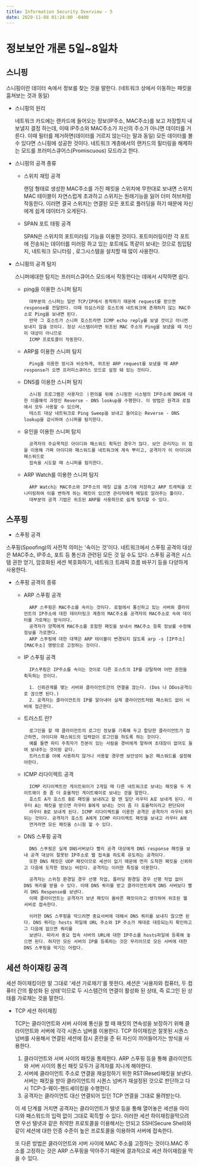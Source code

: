 ```yaml
---
title: Information Security Overview - 5
date: 2020-11-08 01:24:00 -0400
---
```


# 정보보안 개론 5일~8일차
## 스니핑
스니핑이란 데이터 속에서 정보를 찾는 것을 말한다.
(네트워크 상에서 이동하는 패킷을 훔쳐보는 것과 동일)
- 스니핑의 원리

    네트워크 카드에는 랜카드에 들어오는 정보(IP주소, MAC주소)를 보고 저장할지 내보낼지 결정 하는데, 이때 IP주소와 MAC주소가 자신의 주소가 아니면 데이터를 거른다.
    이때 필터를 제거하면(데이터를 거르지 않는다는 말과 동일) 모든 데이터를 볼 수 있다면 스니핑에 성공한 것이다. 네트워크 계층에서의 랜카드의 필터링을 해제하는 모드를 프러미스큐어스(Promiscuous) 모드라고 한다.
    
- 스니핑의 공격 종류
    
    - 스위치 재밍 공격
    
        랜덤 형태로 생성한 MAC주소를 가진 패킷을 스위치에 무한대로 보내면 스위치 MAC 테이블이 자연스럽게 초과하고 스위치는 원래기능을 잃어 더미 허브처럼 작동한다.
        이러면 결국 스위치는 연결된 모든 포트로 플러딩을 하기 때문에 자신에게 쉽게 데이터가 오게된다.
        
    - SPAN 포트 태핑 공격
    
        SPAN은 스위치의 포트미러링 기능을 이용한 것이다. 포트미러링이란 각 포트에 전송되는 데이터를 미러링 하고 있는 포트에도 똑같이 보내는 것으로 침입탐지, 네트워크 모니터링
        , 로그시스템을 설치할 때 많이 사용한다.

- 스니핑의 공격 탐지

  스니퍼에대한 탐지는 프러미스큐어스 모드에서 작동한다는 데에서 시작하면 쉽다.
  
    - ping을 이용한 스니퍼 탐지
    
            대부분의 스니퍼는 일반 TCP/IP에서 동작하기 때문에 request를 받으면 response를 전달한다. 이때 의심스러운 호스트에 네트워크에 존재하지 않는 MAC주소로 Ping을 보내면 된다.
            만약 그 호스트가 스니퍼 호스트라면 ICMP echo reply를 보낼 것이고 아니면 보내지 않을 것이다. 정상 시스템이라면 위조된 MAC 주소의 Ping을 보냈을 때 자신이 대상이 아니므로
            ICMP 프로토콜이 작동한다.
        
    - ARP를 이용한 스니퍼 탐지
    
            Ping을 이용한 방시과 비슷하게, 위조된 ARP request를 보냈을 때 ARP response가 오면 프러미스큐어스 모드로 설정 돼 있는 것이다.
        
    - DNS를 이용한 스니퍼 탐지
    
            스니핑 프로그램은 사용자으 ㅣ편의를 위해 스니핑한 시스템의 IP주소에 DNS에 대한 이름해석 과정인 Reverse - DNS lookup을 수행한다. 이 방법은 원격과 로컬에서 모두 사용할 수 있으며,
            테스트 대상 네트워크로 Ping Sweep을 보내고 들어오는 Reverse - DNS lookup을 감시하여 스니퍼를 탐지한다.
        
    - 유인을 이용한 스니퍼 탐지
    
            공격자의 주요목적은 아이디와 패스워드 획득인 경우가 많다. 보안 관리자는 이 점을 이용해 가짜 아이디와 패스워드를 네트워크에 계속 뿌리고, 공격자가 이 아이디와 패스워드로
            접속을 시도할 때 스니퍼를 탐지한다.
        
    - ARP Watch를 이용한 스니퍼 탐지
    
            ARP Watch는 MAC주소와 IP주소의 매칭 값을 초기에 저장하고 ARP 트래픽을 모니터링하여 이를 변하게 하는 패킷이 있으면 관리자에게 메일로 알려주는 툴이다.
            대부분의 공격 기법은 위조된 ARP를 사용하므로 쉽게 탐지할 수 있다.

## 스푸핑
- 스푸핑 공격

스푸핑(Spoofing)의 사전적 의미는 '속이는 것'이다. 네트워크에서 스푸핑 공격의 대상은 MAC주소, IP주소, 포트 등 통신과 관련된 모든 것 일 수도 있다. 스푸핑 공격은 시스템 권한 얻기, 암호화된 세션 복호화하기, 네트워크 트래픽 흐름 바꾸기 등을 다양하게 사용한다.

- 스푸핑 공격의 종류

    - ARP 스푸핑 공격
    
            ARP 스푸핑은 MAC주소를 속이는 것이다. 로컬에서 통신하고 있는 서버와 클라이언트의 IP주소에 대한 데이터링크 계층의 MAC주소를 공격자의 MAC주소로 속여 데이터를 가로채는 방식이다.
            공격자가 양쪽에게 MAC주소를 포함한 패킷을 보내서 MAC주소 등록 정보를 수정해 정보를 가로챈다.
            ARP 스푸핑에 대한 대책은 ARP 테이블이 변경되지 않도록 arp -s [IP주소][MAC주소] 명령으로 고정하는 것이다.
            
    - IP 스푸핑 공격
    
            IP스푸핑은 IP주소를 속이는 것이로 다른 호스트의 IP를 강탈하여 어떤 권한을 획득하는 것이다.
            
            1. 신뢰관계를 맺는 서버와 클라이언트간의 연결을 끊는다. (Dos 나 DDos공격으로 끊으면 된다.)
            2. 공격자는 클라이언트의 IP를 알아내어 실제 클라이언트처럼 패스워드 없이 서버에 접근한다.
        
    - 트러스트 란?
    
            로그인을 할 때 클라이언트의 로그인 정보를 기록해 두고 합당한 클라이언트가 접근하면, 아이디와 패스워드의 입력없이 로그인을 하도록 하는 것이다.
            예를 들면 파티 주최자가 친분이 있는 사람을 경비에게 말하여 초대장이 없어도 들여 보내주는 것이랑 같다. 
            트러스트를 아예 사용하지 않거나 사용할 경우엔 보안성이 높은 패스워드를 설정해야한다.
            
    - ICMP 리다이렉트 공격
    
            ICMP 리다이렉트란 게이트워이가 2개일 때 다른 네트워크로 보내는 패킷을 두 게이트웨이 중 좀 더 효율적인 게이트웨이로 보내는 것을 말한다.
            호스트 A가 호스트 B로 패킷을 보내려고 할 땐 일단 라우터 A로 보내게 된다. 라우터 A는 패킷을 받으면 라우터 B에게 보내는 것이 좀 더 효율적이라고 판단되어
            라우터 B로 보내게 된다. ICMP 리다이렉트를 이용한 공격은 공격자가 라우터 B가 되는 것이다. 공격자가 호스트 A에게 ICMP 리다이렉트 패킷을 보내고 라우터 A에
            연겨라면 모든 패킷을 스니핑 할 수 있다.
            
    - DNS 스푸핑 공격
    
            DNS 스푸핑은 실제 DNS서버보다 빨리 공격 대상에게 DNS response 패킷을 보내 공격 대상이 잘못된 IP주소로 웹 접속을 하도록 유도하는 공격이다.
            또한 DNS 패킷은 UDP 패킷이므로 세션이 없기 때문에 먼저 도착한 패킷을 신뢰하고 다음에 도착한 정보는 버린다. 공격자는 이러한 특징을 이용한다.
            
            공격자는 스위칭 환경일 경우 선행 작업, 플러딩 환경일 경우 선행 작업 없이 DNS 쿼리를 받을 수 있다. 이때 DNS 쿼리를 받고 클라이언트에게 DNS 서버보다 빨리 DNS Response를 보낸다.
            이때 클라이언트는 공격자가 보낸 패킷이 올바른 패킷이라고 생각하여 위조된 웹 서버로 접속한다.
            
            이러한 DNS 스푸핑을 막으려면 중요서버에 대해서 DNS 쿼리를 보내지 않으면 된다. DNS 쿼리는 hosts 파일에 URL 주소와 IP 주소가 제대로 대응되는지 확인하고 그 다음에 없으면 쿼리를
            보낸다. 따라서 중요 접속 서버의 URL에 대한 IP주소를 hosts파일에 등록해 놓으면 된다. 하지만 모든 서버의 IP를 등록하는 것은 무리이므로 모든 서버에 대한 DNS 스푸핑을 막기는 어렵다.
            
 ## 세션 하이재킹 공격
 
 세션 하이재킹이란 말 그대로 '세션 가로채기'를 뜻한다. 세션은 '사용자와 컴퓨터, 두 컴퓨터 간의 활성화 된 상태'이므로 두 시스템간의 연결이 활성화 된 상태, 즉 로그인 된 상태를 가로채는 것을
 말한다.
 
- TCP 세션 하이재킹

    TCP는 클라이언트와 서버 사이에 통신을 할 때 패킷의 연속성을 보장하기 위해 클라이언트와 서버에 각각 시퀀스 넘버를 이용한다.
    TCP 하이재킹은 잘못된 시퀀스 넘버를 사용해서 연결된 세션에 잠시 혼란을 준 뒤 자신이 끼어들어가는 방식을 사용한다.
    
    1. 클라이언트와 서버 사이의 패킷을 통제한다. ARP 스푸핑 등을 통해 클라이언트와 서버 사이의 통신 패킷 모두가 공격자를 지나게 해야한다.
    2. 서버에 클라이언트 주소로 연결을 재설정하기 위한 RST(Reset)패킷을 보낸다. 서버는 패킷을 받아 클라이언트의 시퀀스 넘버가 재설정된 것으로 판단하고 다시 TCP-3-웨이-핸드셰이킹을 수행한다.
    3. 공격자는 클라이언트 대신 연결되어 있던 TCP 연결을 그대로 물려받는다.
    
    이 세 단계를 거치면 공격자는 클라이언트가 텔넷 등을 통해 열어놓은 세션을 아이디와 패스워드의 입력 없이 그대로 획득할 수 있다.
    이러한 세션 하이재킹을막으려면 우선 텔넷과 같은 취약한 프로토콜을 이용해서는 안되고 SSH(Secure Shell)와 같이 세션에 대한 인증 수준이 높은 프로토콜을 이용하여 서버에 접속한다.
    
    또 다른 방법은 클라이언트와 서버 사이에 MAC 주소를 고정하는 것이다.MAC 주소를 고정하는 것은 ARP 스푸핑을 막아주기 때문에 결과적으로 세션 하이재킹을 막을 수 있다.
  
